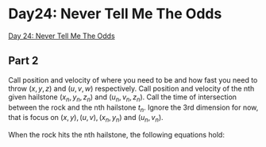# Day24: Never Tell Me The Odds

[Day 24: Never Tell Me The Odds](https://adventofcode.com/2023/day/24)

## Part 2

Call position and velocity of where you need to be and how fast you need to throw $(x, y, z)$ and $(u, v, w)$ respectively.
Call position and velocity of the nth given hailstone $(x_n, y_n, z_n)$ and $(u_n, v_n, z_n)$. Call the time of intersection
between the rock and the nth hailstone $t_n$. Ignore the 3rd dimension for now, that is focus on $(x, y), (u, v), (x_n, y_n)$ and $(u_n, v_n)$.

When the rock hits the nth hailstone, the following equations hold:

